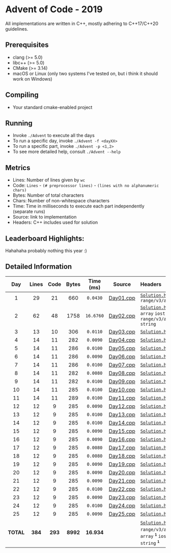 # Advent of Code - 2019

All implementations are written in C++, mostly adhering to C++17/C++20 guidelines.

## Prerequisites

* clang (>= 5.0)
* libc++ (>= 5.0)
* CMake (>= 3.14)
* macOS or Linux (only two systems I've tested on, but i think it should work on Windows)

## Compiling

* Your standard cmake-enabled project

## Running

* Invoke `./Advent` to execute all the days
* To run a specific day, invoke `./Advent -f <dayXX>`
* To run a specific part, invoke `./Advent -p <1,2>`
* To see more detailed help, consult `./Advent --help`

## Metrics

* Lines: Number of lines given by `wc`
* Code: `Lines` - `(# preprocessor lines)` - `(lines with no alphanumeric chars)`
* Bytes: Number of total characters
* Chars: Number of non-whitespace characters
* Time: Time in milliseconds to execute each part independently (separate runs)
* Source: link to implementation
* Headers: C++ includes used for solution

## Leaderboard Highlights:

Hahahaha probably nothing this year :)

## Detailed Information

 Day | Lines | Code  | Bytes | Time (ms) | Source | Headers
:---:|:-----:|:-----:|:-----:|:---------:|:------:|:-------
1|29|21|660|`0.0430`|[Day01.cpp](https://github.com/willkill07/AdventOfCode2019/blob/master/src/Day01.cpp)|[`Solution.hpp`](https://github.com/willkill07/AdventOfCode2019/blob/master/include/Solution.hpp) `range/v3/all.hpp`
2|62|48|1758|`16.6760`|[Day02.cpp](https://github.com/willkill07/AdventOfCode2019/blob/master/src/Day02.cpp)|[`Solution.hpp`](https://github.com/willkill07/AdventOfCode2019/blob/master/include/Solution.hpp) `array` `iostream` `range/v3/all.hpp` `string`
3|13|10|306|`0.0110`|[Day03.cpp](https://github.com/willkill07/AdventOfCode2019/blob/master/src/Day03.cpp)|[`Solution.hpp`](https://github.com/willkill07/AdventOfCode2019/blob/master/include/Solution.hpp)
4|14|11|282|`0.0090`|[Day04.cpp](https://github.com/willkill07/AdventOfCode2019/blob/master/src/Day04.cpp)|[`Solution.hpp`](https://github.com/willkill07/AdventOfCode2019/blob/master/include/Solution.hpp)
5|14|11|286|`0.0100`|[Day05.cpp](https://github.com/willkill07/AdventOfCode2019/blob/master/src/Day05.cpp)|[`Solution.hpp`](https://github.com/willkill07/AdventOfCode2019/blob/master/include/Solution.hpp)
6|14|11|286|`0.0090`|[Day06.cpp](https://github.com/willkill07/AdventOfCode2019/blob/master/src/Day06.cpp)|[`Solution.hpp`](https://github.com/willkill07/AdventOfCode2019/blob/master/include/Solution.hpp)
7|14|11|286|`0.0100`|[Day07.cpp](https://github.com/willkill07/AdventOfCode2019/blob/master/src/Day07.cpp)|[`Solution.hpp`](https://github.com/willkill07/AdventOfCode2019/blob/master/include/Solution.hpp)
8|14|11|282|`0.0080`|[Day08.cpp](https://github.com/willkill07/AdventOfCode2019/blob/master/src/Day08.cpp)|[`Solution.hpp`](https://github.com/willkill07/AdventOfCode2019/blob/master/include/Solution.hpp)
9|14|11|282|`0.0100`|[Day09.cpp](https://github.com/willkill07/AdventOfCode2019/blob/master/src/Day09.cpp)|[`Solution.hpp`](https://github.com/willkill07/AdventOfCode2019/blob/master/include/Solution.hpp)
10|14|11|285|`0.0100`|[Day10.cpp](https://github.com/willkill07/AdventOfCode2019/blob/master/src/Day10.cpp)|[`Solution.hpp`](https://github.com/willkill07/AdventOfCode2019/blob/master/include/Solution.hpp)
11|14|11|289|`0.0100`|[Day11.cpp](https://github.com/willkill07/AdventOfCode2019/blob/master/src/Day11.cpp)|[`Solution.hpp`](https://github.com/willkill07/AdventOfCode2019/blob/master/include/Solution.hpp)
12|12|9|285|`0.0090`|[Day12.cpp](https://github.com/willkill07/AdventOfCode2019/blob/master/src/Day12.cpp)|[`Solution.hpp`](https://github.com/willkill07/AdventOfCode2019/blob/master/include/Solution.hpp)
13|12|9|285|`0.0100`|[Day13.cpp](https://github.com/willkill07/AdventOfCode2019/blob/master/src/Day13.cpp)|[`Solution.hpp`](https://github.com/willkill07/AdventOfCode2019/blob/master/include/Solution.hpp)
14|12|9|285|`0.0100`|[Day14.cpp](https://github.com/willkill07/AdventOfCode2019/blob/master/src/Day14.cpp)|[`Solution.hpp`](https://github.com/willkill07/AdventOfCode2019/blob/master/include/Solution.hpp)
15|12|9|285|`0.0090`|[Day15.cpp](https://github.com/willkill07/AdventOfCode2019/blob/master/src/Day15.cpp)|[`Solution.hpp`](https://github.com/willkill07/AdventOfCode2019/blob/master/include/Solution.hpp)
16|12|9|285|`0.0090`|[Day16.cpp](https://github.com/willkill07/AdventOfCode2019/blob/master/src/Day16.cpp)|[`Solution.hpp`](https://github.com/willkill07/AdventOfCode2019/blob/master/include/Solution.hpp)
17|12|9|285|`0.0080`|[Day17.cpp](https://github.com/willkill07/AdventOfCode2019/blob/master/src/Day17.cpp)|[`Solution.hpp`](https://github.com/willkill07/AdventOfCode2019/blob/master/include/Solution.hpp)
18|12|9|285|`0.0080`|[Day18.cpp](https://github.com/willkill07/AdventOfCode2019/blob/master/src/Day18.cpp)|[`Solution.hpp`](https://github.com/willkill07/AdventOfCode2019/blob/master/include/Solution.hpp)
19|12|9|285|`0.0090`|[Day19.cpp](https://github.com/willkill07/AdventOfCode2019/blob/master/src/Day19.cpp)|[`Solution.hpp`](https://github.com/willkill07/AdventOfCode2019/blob/master/include/Solution.hpp)
20|12|9|285|`0.0090`|[Day20.cpp](https://github.com/willkill07/AdventOfCode2019/blob/master/src/Day20.cpp)|[`Solution.hpp`](https://github.com/willkill07/AdventOfCode2019/blob/master/include/Solution.hpp)
21|12|9|285|`0.0090`|[Day21.cpp](https://github.com/willkill07/AdventOfCode2019/blob/master/src/Day21.cpp)|[`Solution.hpp`](https://github.com/willkill07/AdventOfCode2019/blob/master/include/Solution.hpp)
22|12|9|285|`0.0100`|[Day22.cpp](https://github.com/willkill07/AdventOfCode2019/blob/master/src/Day22.cpp)|[`Solution.hpp`](https://github.com/willkill07/AdventOfCode2019/blob/master/include/Solution.hpp)
23|12|9|285|`0.0090`|[Day23.cpp](https://github.com/willkill07/AdventOfCode2019/blob/master/src/Day23.cpp)|[`Solution.hpp`](https://github.com/willkill07/AdventOfCode2019/blob/master/include/Solution.hpp)
24|12|9|285|`0.0100`|[Day24.cpp](https://github.com/willkill07/AdventOfCode2019/blob/master/src/Day24.cpp)|[`Solution.hpp`](https://github.com/willkill07/AdventOfCode2019/blob/master/include/Solution.hpp)
25|12|9|285|`0.0090`|[Day25.cpp](https://github.com/willkill07/AdventOfCode2019/blob/master/src/Day25.cpp)|[`Solution.hpp`](https://github.com/willkill07/AdventOfCode2019/blob/master/include/Solution.hpp)
**TOTAL**|**384**|**293**|**8992**|**16.934**| |  [`Solution.hpp`](https://github.com/willkill07/AdventOfCode2019/blob/master/include/Solution.hpp)&nbsp;<sup>**`25`**</sup>  `range/v3/all.hpp`&nbsp;<sup>**`2`**</sup>  `array`&nbsp;<sup>**`1`**</sup>  `iostream`&nbsp;<sup>**`1`**</sup>  `string`&nbsp;<sup>**`1`**</sup> 
